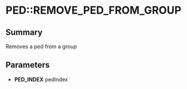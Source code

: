 # PED::REMOVE_PED_FROM_GROUP

## Summary
Removes a ped from a group

## Parameters
* **PED_INDEX** pedIndex